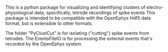 This is a python package for visualizing and identifying clusters of electro-physiological data, specifically, tetrode recordings of spike events
This package is intended to be compatible with the OpenEphys Hdf5 data format, but is extensible to other formats.

The folder "PyClustCut" is for isolating ("cutting") spike events from tetrodes.
The EventsFileIO is for processing the external events that's recorded by the OpenEphys system.